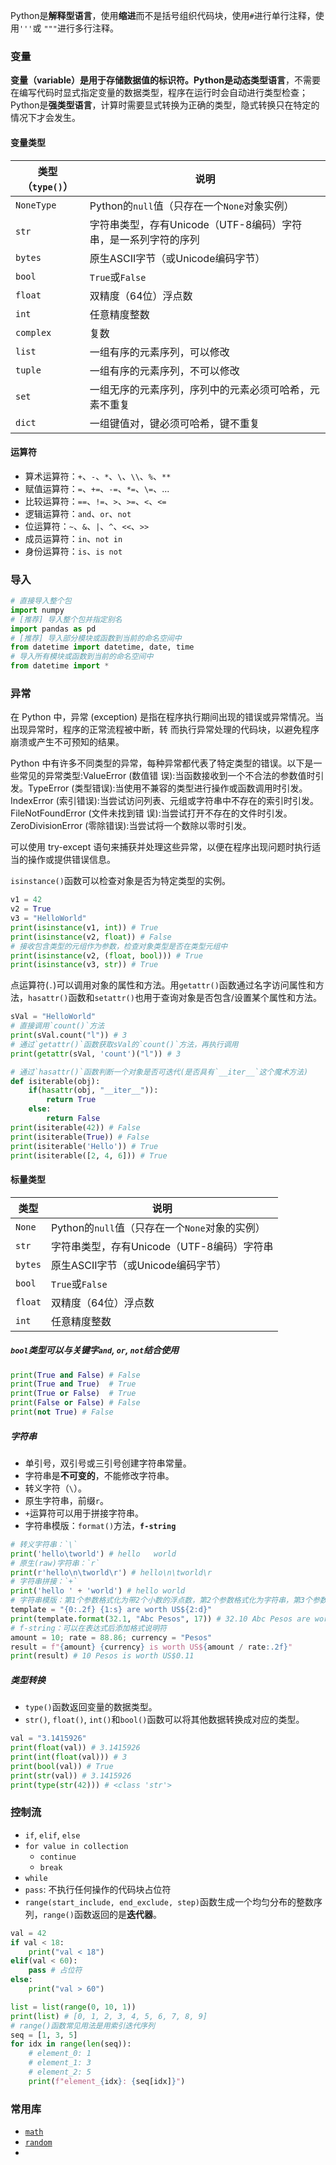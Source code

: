 Python是**解释型语言**，使用**缩进**而不是括号组织代码块，使用`#`进行单行注释，使用`'''`或 `"""`进行多行注释。

### 变量

**变量（variable）**是用于存储数据值的标识符。Python是**动态类型语言**，不需要在编写代码时显式指定变量的数据类型，程序在运行时会自动进行类型检查；Python是**强类型语言**，计算时需要显式转换为正确的类型，隐式转换只在特定的情况下才会发生。

#### 变量类型

| 类型（`type()`） | 说明                                                         |
| ---------------- | ------------------------------------------------------------ |
| `NoneType`       | Python的`null`值（只存在一个`None`对象实例）                 |
| `str`            | 字符串类型，存有Unicode（UTF-8编码）字符串，是一系列字符的序列 |
| `bytes`          | 原生ASCII字节（或Unicode编码字节）                           |
| `bool`           | `True`或`False`                                              |
| `float`          | 双精度（64位）浮点数                                         |
| `int`            | 任意精度整数                                                 |
| `complex`        | 复数                                                         |
| `list`           | 一组有序的元素序列，可以修改                                 |
| `tuple`          | 一组有序的元素序列，不可以修改                               |
| `set`            | 一组无序的元素序列，序列中的元素必须可哈希，元素不重复       |
| `dict`           | 一组键值对，键必须可哈希，键不重复                           |

#### 运算符

- 算术运算符：`+`、`-`、`*`、`\`、`\\`、`%`、`**`
- 赋值运算符：`=`、`+=`、`-=`、`*=`、`\=`、...
- 比较运算符：`==`、`!=`、`>`、`>=`、`<`、`<=`
- 逻辑运算符：`and`、`or`、`not`
- 位运算符：`~`、`&`、`|`、`^`、`<<`、`>>`
- 成员运算符：`in`、`not in`
- 身份运算符：`is`、`is not`

### 导入

```python
# 直接导入整个包
import numpy
# [推荐] 导入整个包并指定别名
import pandas as pd
# [推荐] 导入部分模块或函数到当前的命名空间中
from datetime import datetime, date, time
# 导入所有模块或函数到当前的命名空间中
from datetime import *
```

### 异常

在 Python 中，异常 (exception) 是指在程序执行期间出现的错误或异常情况。当出现异常时，程序的正常流程被中断，转 而执行异常处理的代码块，以避免程序崩溃或产生不可预知的结果。

Python 中有许多不同类型的异常，每种异常都代表了特定类型的错误。以下是一些常见的异常类型:ValueError (数值错 误):当函数接收到一个不合法的参数值时引发。TypeError (类型错误):当使用不兼容的类型进行操作或函数调用时引发。 IndexError (索引错误):当尝试访问列表、元组或字符串中不存在的索引时引发。FileNotFoundError (文件未找到错 误):当尝试打开不存在的文件时引发。ZeroDivisionError (零除错误):当尝试将一个数除以零时引发。

可以使用 try-except 语句来捕获并处理这些异常，以便在程序出现问题时执行适当的操作或提供错误信息。







`isinstance()`函数可以检查对象是否为特定类型的实例。

```python
v1 = 42
v2 = True
v3 = "HelloWorld"
print(isinstance(v1, int)) # True
print(isinstance(v2, float)) # False
# 接收包含类型的元组作为参数，检查对象类型是否在类型元组中
print(isinstance(v2, (float, bool))) # True
print(isinstance(v3, str)) # True
```

点运算符(`.`)可以调用对象的属性和方法。用`getattr()`函数通过名字访问属性和方法，`hasattr()`函数和`setattr()`也用于查询对象是否包含/设置某个属性和方法。

```python
sVal = "HelloWorld"
# 直接调用`count()`方法
print(sVal.count("l")) # 3
# 通过`getattr()`函数获取sVal的`count()`方法，再执行调用
print(getattr(sVal, 'count')("l")) # 3

# 通过`hasattr()`函数判断一个对象是否可迭代(是否具有`__iter__`这个魔术方法)
def isiterable(obj):
    if(hasattr(obj, "__iter__")):
        return True
    else:
        return False
print(isiterable(42)) # False
print(isiterable(True)) # False
print(isiterable('Hello')) # True
print(isiterable([2, 4, 6])) # True
```

#### 标量类型

| 类型    | 说明                                           |
| ------- | ---------------------------------------------- |
| `None`  | Python的`null`值（只存在一个`None`对象的实例） |
| `str`   | 字符串类型，存有Unicode（UTF-8编码）字符串     |
| `bytes` | 原生ASCII字节（或Unicode编码字节）             |
| `bool`  | `True`或`False`                                |
| `float` | 双精度（64位）浮点数                           |
| `int`   | 任意精度整数                                   |

##### `bool`类型可以与关键字`and`, `or`, `not`结合使用

```python
print(True and False) # False
print(True and True)  # True
print(True or False)  # True
print(False or False) # False
print(not True) # False
```

##### 字符串

- 单引号，双引号或三引号创建字符串常量。
- 字符串是**不可变的**，不能修改字符串。
- 转义字符（`\`）。
- 原生字符串，前缀`r`。
- `+`运算符可以用于拼接字符串。
- 字符串模版：`format()`方法，**`f-string`**

```python
# 转义字符串：`\`
print('hello\tworld') # hello   world
# 原生(raw)字符串：`r`
print(r'hello\n\tworld\r') # hello\n\tworld\r
# 字符串拼接：`+`
print('hello ' + 'world') # hello world
# 字符串模版：第1个参数格式化为带2个小数的浮点数，第2个参数格式化为字符串，第3个参数格式化为整数
template = "{0:.2f} {1:s} are worth US${2:d}"
print(template.format(32.1, "Abc Pesos", 17)) # 32.10 Abc Pesos are worth US$17
# f-string：可以在表达式后添加格式说明符
amount = 10; rate = 88.86; currency = "Pesos"
result = f"{amount} {currency} is worth US${amount / rate:.2f}"
print(result) # 10 Pesos is worth US$0.11
```

##### 类型转换

- `type()`函数返回变量的数据类型。
- `str()`, `float()`, `int()`和`bool()`函数可以将其他数据转换成对应的类型。

```python
val = "3.1415926"
print(float(val)) # 3.1415926
print(int(float(val))) # 3
print(bool(val)) # True
print(str(val)) # 3.1415926
print(type(str(42))) # <class 'str'>
```

### 控制流

- `if`, `elif`, `else`
- `for value in collection`
	- `continue`
	- `break`
- `while`
- `pass`: 不执行任何操作的代码块占位符
- `range(start_include, end_exclude, step)`函数生成一个均匀分布的整数序列，`range()`函数返回的是**迭代器**。

```python
val = 42
if val < 18:
    print("val < 18")
elif(val < 60):
    pass # 占位符
else:
    print("val > 60")

list = list(range(0, 10, 1))
print(list) # [0, 1, 2, 3, 4, 5, 6, 7, 8, 9]
# range()函数常见用法是用索引迭代序列
seq = [1, 3, 5]
for idx in range(len(seq)):
	# element_0: 1
    # element_1: 3
    # element_2: 5
	print(f"element_{idx}: {seq[idx]}")
```





### 常用库

- [`math`](https://docs.python.org/3/library/math.html)
- [`random`]()
- 








